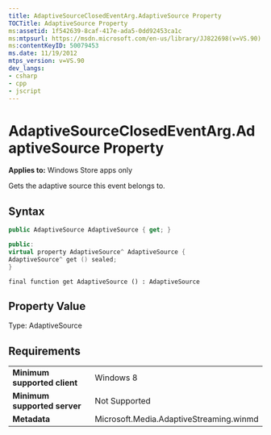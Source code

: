 ```yaml
---
title: AdaptiveSourceClosedEventArg.AdaptiveSource Property
TOCTitle: AdaptiveSource Property
ms:assetid: 1f542639-8caf-417e-ada5-0dd92453ca1c
ms:mtpsurl: https://msdn.microsoft.com/en-us/library/JJ822698(v=VS.90)
ms:contentKeyID: 50079453
ms.date: 11/19/2012
mtps_version: v=VS.90
dev_langs:
- csharp
- cpp
- jscript
---
```


# AdaptiveSourceClosedEventArg.AdaptiveSource Property

**Applies to:** Windows Store apps only

Gets the adaptive source this event belongs to.

## Syntax

```csharp
public AdaptiveSource AdaptiveSource { get; }
```

```cpp
public:
virtual property AdaptiveSource^ AdaptiveSource {
AdaptiveSource^ get () sealed;
}
```

```jscript
final function get AdaptiveSource () : AdaptiveSource
```

## Property Value

Type: AdaptiveSource

## Requirements

|||
|--- |--- |
|**Minimum supported client**|Windows 8|
|**Minimum supported server**|Not Supported|
|**Metadata**|Microsoft.Media.AdaptiveStreaming.winmd|


